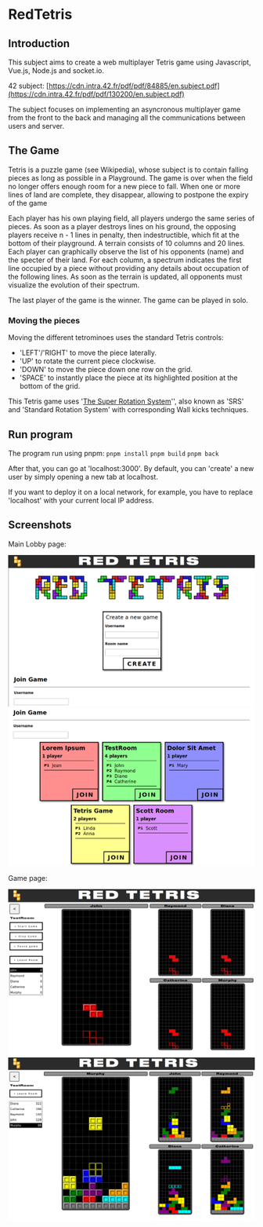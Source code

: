 <div>
  
</div>

# RedTetris

## Introduction
This subject aims to create a web multiplayer Tetris game using Javascript, Vue.js, Node.js and socket.io.

42 subject: [https://cdn.intra.42.fr/pdf/pdf/84885/en.subject.pdf](https://cdn.intra.42.fr/pdf/pdf/130200/en.subject.pdf)

The subject focuses on implementing an asyncronous multiplayer game from the front to the back and managing all the communications between users and server.

## The Game
Tetris is a puzzle game (see Wikipedia), whose subject is to contain falling pieces as
long as possible in a Playground. The game is over when the field no longer offers enough
room for a new piece to fall. When one or more lines of land are complete, they disappear,
allowing to postpone the expiry of the game

Each player has his own playing field, all players undergo the same series of pieces.
As soon as a player destroys lines on his ground, the opposing players receive n - 1 lines
in penalty, then indestructible, which fit at the bottom of their playground.
A terrain consists of 10 columns and 20 lines. Each player can graphically observe the
list of his opponents (name) and the specter of their land. For each column, a spectrum
indicates the first line occupied by a piece without providing any details about occupation
of the following lines. As soon as the terrain is updated, all opponents must visualize the
evolution of their spectrum.

The last player of the game is the winner.
The game can be played in solo.

### Moving the pieces
Moving the different tetrominoes uses the standard Tetris controls:
  - 'LEFT'/'RIGHT' to move the piece laterally.
  - 'UP' to rotate the current piece clockwise.
  - 'DOWN' to move the piece down one row on the grid.
  - 'SPACE' to instantly place the piece at its highlighted position at the bottom of the grid.

This Tetris game uses '[The Super Rotation System](https://tetris.fandom.com/wiki/SRS)'', also known as 'SRS' and 'Standard Rotation System' with corresponding Wall kicks techniques.

## Run program
The program run using pnpm:
`pnpm install`
`pnpm build`
`pnpm back`

After that, you can go at 'localhost:3000'.
By default, you can 'create' a new user by simply opening a new tab at localhost.

If you want to deploy it on a local network, for example, you have to replace 'localhost' with your current local IP address.

## Screenshots

Main Lobby page:

![HomePage](pics/lobby.png)
![JoinGame](pics/join.png)

Game page:

![GamePage](pics/game.png)
![GamePage2](pics/game2.png)
